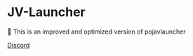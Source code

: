 # JV-Launcher

📶 This is an improved and optimized version of pojavlauncher

[Discord](https://discord.com/invite/7S5bdyYYGg) 
